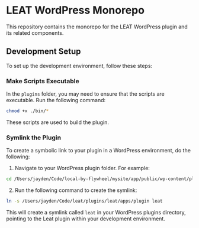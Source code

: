 # LEAT WordPress Monorepo

This repository contains the monorepo for the LEAT WordPress plugin and its related components.

## Development Setup

To set up the development environment, follow these steps:

### Make Scripts Executable

In the `plugins` folder, you may need to ensure that the scripts are executable. Run the following command:

```bash
chmod +x ./bin/*
```

These scripts are used to build the plugin.

### Symlink the Plugin

To create a symbolic link to your plugin in a WordPress environment, do the following:

1. Navigate to your WordPress plugin folder. For example:

```bash
cd /Users/jayden/Code/local-by-flywheel/mysite/app/public/wp-content/plugins
```

2. Run the following command to create the symlink:

```bash
ln -s /Users/jayden/Code/leat/plugins/leat/apps/plugin leat
```

This will create a symlink called `leat` in your WordPress plugins directory, pointing to the Leat plugin within your development environment.

